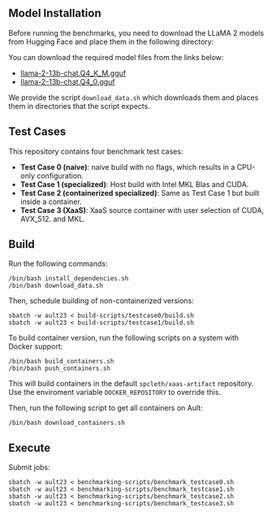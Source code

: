 ## Model Installation

Before running the benchmarks, you need to download the LLaMA 2 models from Hugging Face and place them in the following directory:

You can download the required model files from the links below:

- [llama-2-13b-chat.Q4_K_M.gguf](https://huggingface.co/TheBloke/Llama-2-13B-chat-GGUF/blob/main/llama-2-13b-chat.Q4_K_M.gguf)
- [llama-2-13b-chat.Q4_0.gguf](https://huggingface.co/TheBloke/Llama-2-13B-chat-GGUF/blob/main/llama-2-13b-chat.Q4_0.gguf)

We provide the script `download_data.sh` which downloads them and places them in directories that the script expects.

## Test Cases

This repository contains four benchmark test cases:

- **Test Case 0 (naive)**: naive build with no flags, which results in a CPU-only configuration.
- **Test Case 1 (specialized)**: Host build with Intel MKL Blas and CUDA.
- **Test Case 2 (containerized specialized)**: Same as Test Case 1 but built inside a container.
- **Test Case 3 (XaaS)**: XaaS source container with user selection of CUDA, AVX_512. and MKL.

## Build

Run the following commands:

```
/bin/bash install_dependencies.sh
/bin/bash download_data.sh
```

Then, schedule building of non-containerized versions:

```
sbatch -w ault23 < build-scripts/testcase0/build.sh
sbatch -w ault23 < build-scripts/testcase1/build.sh
```

To build container version, run the following scripts on a system with Docker support:

```
/bin/bash build_containers.sh
/bin/bash push_containers.sh
```

This will build containers in the default `spcleth/xaas-artifact` repository. Use the enviroment variable `DOCKER_REPOSITORY` to override this.

Then, run the following script to get all containers on Ault:

```
/bin/bash download_containers.sh
```

## Execute

Submit jobs:

```
sbatch -w ault23 < benchmarking-scripts/benchmark_testcase0.sh
sbatch -w ault23 < benchmarking-scripts/benchmark_testcase1.sh
sbatch -w ault23 < benchmarking-scripts/benchmark_testcase2.sh
sbatch -w ault23 < benchmarking-scripts/benchmark_testcase3.sh
```
